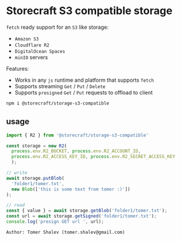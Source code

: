 # Storecraft S3 compatible storage

`fetch` ready support for an `S3` like storage:
- `Amazon S3`
- `Cloudflare R2`
- `DigitalOcean Spaces`
- `minIO` servers

Features:
- Works in any `js` runtime and platform that supports `fetch`
- Supports streaming `Get` / `Put` / `Delete`
- Supports `presigned` `Get` / `Put` requests to offload to client

```bash
npm i @storecraft/storage-s3-compatible
```

## usage

```js
import { R2 } from '@storecraft/storage-s3-compatible'

const storage = new R2(
  process.env.R2_BUCKET, process.env.R2_ACCOUNT_ID, 
  process.env.R2_ACCESS_KEY_ID, process.env.R2_SECRET_ACCESS_KEY
  );

// write
await storage.putBlob(
  'folder1/tomer.txt', 
  new Blob(['this is some text from tomer :)'])
);

// read
const { value } = await storage.getBlob('folder1/tomer.txt');
const url = await storage.getSigned('folder1/tomer.txt');
console.log('presign GET url ', url);

```

```text
Author: Tomer Shalev (tomer.shalev@gmail.com)
```